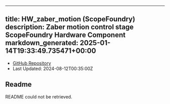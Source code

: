 
---
title: HW_zaber_motion (ScopeFoundry)
description: Zaber motion control stage ScopeFoundry Hardware Component
markdown_generated: 2025-01-14T19:33:49.735471+00:00
---
- [GitHub Repository](https://github.com/ScopeFoundry/HW_zaber_motion)
- Last Updated: 2024-08-12T00:35:00Z
## Readme
README could not be retrieved.
